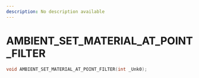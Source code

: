 ```yaml
---
description: No description available 
---
```


# AMBIENT_SET_MATERIAL_AT_POINT_FILTER

```cpp
void AMBIENT_SET_MATERIAL_AT_POINT_FILTER(int _Unk0);
```